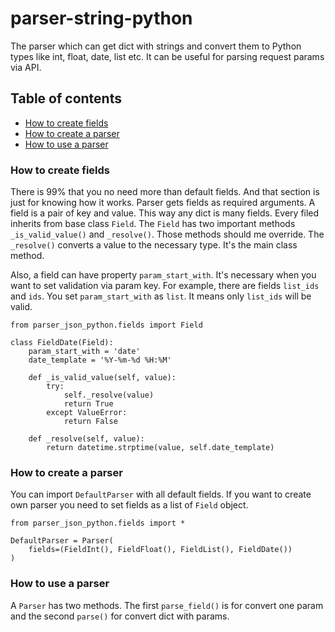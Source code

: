 # parser-string-python

The parser which can get dict with strings and convert them to Python types like int, float, date, list etc. It can be useful for parsing request params via API.

## Table of contents

* [How to create fields](#how-to-create-field)
* [How to create a parser](#how-to-create-a-parser)
* [How to use a parser](#how-to-use-a-parser)

### How to create fields

There is 99% that you no need more than default fields. And that section is just for knowing how it works. Parser gets fields as required arguments. A field is a pair of key and value. This way any dict is many fields. Every filed inherits from base class `Field`. The `Field` has two important methods `_is_valid_value()` and `_resolve()`. Those methods should me override. The `_resolve()` converts a value to the necessary type. It's the main class method.

Also, a field can have property `param_start_with`. It's necessary when you want to set validation via param key. For example, there are fields `list_ids` and `ids`. You set `param_start_with` as `list`. It means only `list_ids` will be valid.


```
from parser_json_python.fields import Field

class FieldDate(Field):
    param_start_with = 'date'
    date_template = '%Y-%m-%d %H:%M'

    def _is_valid_value(self, value):
        try:
            self._resolve(value)
            return True
        except ValueError:
            return False

    def _resolve(self, value):
        return datetime.strptime(value, self.date_template)
```

### How to create a parser

You can import `DefaultParser` with all default fields. If you want to create own parser you need to set fields as a list of `Field` object.

```
from parser_json_python.fields import *

DefaultParser = Parser(
    fields=(FieldInt(), FieldFloat(), FieldList(), FieldDate())
)
```

### How to use a parser

A `Parser` has two methods. The first `parse_field()` is for convert one param and the second `parse()` for convert dict with params.
